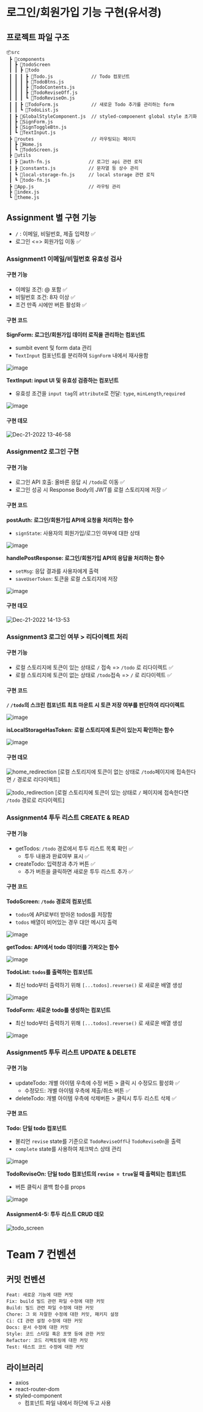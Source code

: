 # 로그인/회원가입 기능 구현(유서경)

## 프로젝트 파일 구조

```
📦src
 ┣ 📂components
 ┃ ┣ 📂todoScreen
 ┃ ┃ ┣ 📂todo
 ┃ ┃ ┃ ┣ 📜Todo.js              // Todo 컴포넌트
 ┃ ┃ ┃ ┣ 📜TodoBtns.js
 ┃ ┃ ┃ ┣ 📜TodoContents.js
 ┃ ┃ ┃ ┣ 📜TodoReviseOff.js
 ┃ ┃ ┃ ┗ 📜TodoReviseOn.js
 ┃ ┃ ┣ 📜TodoForm.js            // 새로운 Todo 추가를 관리하는 form
 ┃ ┃ ┗ 📜TodoList.js
 ┃ ┣ 📜GlobalStyleComponent.js  // styled-compoenent global style 초기화
 ┃ ┣ 📜SignForm.js
 ┃ ┣ 📜SignToggleBtn.js
 ┃ ┗ 📜TextInput.js
 ┣ 📂routes                     // 라우팅되는 페이지
 ┃ ┣ 📜Home.js
 ┃ ┗ 📜TodoScreen.js
 ┣ 📂utils
 ┃ ┣ 📜auth-fn.js              // 로그인 api 관련 로직
 ┃ ┣ 📜constants.js            // 문자열 등 상수 관리
 ┃ ┗ 📜local-storage-fn.js     // local storage 관련 로직
 ┃ ┗ 📜todo-fn.js
 ┣ 📜App.js                    // 라우팅 관리
 ┣ 📜index.js
 ┗ 📜theme.js
```

## Assignment 별 구현 기능

- `/` : 이메일, 비밀번호, 제출 입력창 ✅
- 로그인 <=> 회원가입 이동 ✅

### Assignment1 이메일/비밀번호 유효성 검사

#### 구현 기능

- 이메일 조건: @ 포함 ✅
- 비밀번호 조건: 8자 이상 ✅
- 조건 만족 시에만 버튼 활성화 ✅

#### 구현 코드

**SignForm: 로그인/회원가입 데이터 로직을 관리하는 컴포넌트**

- sumbit event 및 form data 관리
- `TextInput` 컴포넌트를 분리하여 `SignForm` 내에서 재사용함

![image](https://user-images.githubusercontent.com/79842380/208824042-7ce93fc7-f850-4a1d-81a5-76d009a4b98e.png)

**TextInput: input UI 및 유효성 검증하는 컴포넌트**

- 유효성 조건을 `input tag`의 `attribute`로 전달: `type`, `minLength`,`required`

![image](https://user-images.githubusercontent.com/79842380/208824530-c6577d09-a0f6-459f-a819-80a1c03c1b07.png)

#### 구현 데모

![Dec-21-2022 13-46-58](https://user-images.githubusercontent.com/79842380/208823773-663173c2-8e6a-4c23-929f-ff6b9b347836.gif)

### Assignment2 로그인 구현

#### 구현 기능

- 로그인 API 호출: 올바른 응답 시 `/todo`로 이동 ✅
- 로그인 성공 시 Response Body의 JWT를 로컬 스토리지에 저장 ✅

#### 구현 코드

**postAuth: 로그인/회원가입 API에 요청을 처리하는 함수**

- `signState`: 사용자의 회원가입/로그인 여부에 대한 상태

![image](https://user-images.githubusercontent.com/79842380/208825382-3ae87015-1213-46ec-bff5-9f7b562ae3ae.png)

**handlePostResponse: 로그인/회원가입 API의 응답을 처리하는 함수**

- `setMsg`: 응답 결과를 사용자에게 출력
- `saveUserToken`: 토큰을 로컬 스토리지에 저장

![image](https://user-images.githubusercontent.com/79842380/208825793-e4270b93-e9c7-4834-b48c-fbe654ead798.png)

#### 구현 데모

![Dec-21-2022 14-13-53](https://user-images.githubusercontent.com/79842380/208826846-22f77278-ddd9-40cf-b413-58d44c7cfb1b.gif)

### Assignment3 로그인 여부 > 리다이렉트 처리

#### 구현 기능

- 로컬 스토리지에 토큰이 있는 상태로 `/` 접속 => `/todo` 로 리다이렉트 ✅
- 로컬 스토리지에 토큰이 없는 상태로 `/todo`접속 => `/` 로 리다이렉트 ✅

#### 구현 코드

**`/` `/todo`의 스크린 컴포넌트 최초 마운트 시 토큰 저장 여부를 판단하여 리다이렉트**

![image](https://user-images.githubusercontent.com/79842380/208827430-5c9bf77b-a126-4354-ab12-c7b848341943.png)

**isLocalStorageHasToken: 로컬 스토리지에 토큰이 있는지 확인하는 함수**

![image](https://user-images.githubusercontent.com/79842380/208827389-d7e8a760-fd42-4962-8111-d8bd3f1bb2c4.png)

#### 구현 데모

![home_redirection](https://user-images.githubusercontent.com/79842380/206915056-0b3525e4-638f-46ac-84ff-117129bd3a47.gif)
[로컬 스토리지에 토큰이 없는 상태로 `/todo`페이지에 접속한다면 `/` 경로로 리다이렉트]

![todo_redirection](https://user-images.githubusercontent.com/79842380/206915107-0966aeeb-68b2-47b1-9320-da401960948e.gif)
[로컬 스토리지에 토큰이 있는 상태로 `/` 페이지에 접속한다면 `/todo` 경로로 리다이렉트]

### Assignment4 투두 리스트 CREATE & READ

#### 구현 기능

- getTodos: `/todo` 경로에서 투두 리스트 목록 확인 ✅
  - 투두 내용과 완료여부 표시 ✅
- createTodo: 입력창과 추가 버튼 ✅
  - 추가 버튼을 클릭하면 새로운 투두 리스트 추가 ✅

#### 구현 코드
**TodoScreen: `/todo` 경로의 컴포넌트**
- `todos`에 API로부터 받아온 todos를 저장함
- `todos` 배열이 비어있는 경우 대안 메시지 출력

![image](https://user-images.githubusercontent.com/79842380/208939342-e982eb79-3dbe-4dd3-943d-d370291b9169.png)

**getTodos: API에서 todo 데이터를 가져오는 함수**

![image](https://user-images.githubusercontent.com/79842380/208939439-bde6caa3-6aba-45cf-a3f6-75eae3dd1df7.png)

**TodoList: `todos`를 출력하는 컴포넌트**
- 최신 todo부터 출력하기 위해 `[...todos].reverse()` 로 새로운 배열 생성

![image](https://user-images.githubusercontent.com/79842380/208940018-27808e46-de4f-4418-a4ed-971b192dd4a9.png)

**TodoForm: 새로운 todo를 생성하는 컴포넌트**
- 최신 todo부터 출력하기 위해 `[...todos].reverse()` 로 새로운 배열 생성

![image](https://user-images.githubusercontent.com/79842380/208940611-f70f2ef2-b128-40a8-9833-ae635f6e4e56.png)


### Assignment5 투두 리스트 UPDATE & DELETE

#### 구현 기능

- updateTodo: 개별 아이템 우측에 수정 버튼 > 클릭 시 수정모드 활성화 ✅
  - 수정모드: 개별 아이템 우측에 제출/취소 버튼 ✅
- deleteTodo: 개별 아이템 우측에 삭제버튼 > 클릭시 투두 리스트 삭제 ✅

#### 구현 코드

**Todo: 단일 todo 컴포넌트**
- 불리언 `revise` state를 기준으로 `TodoReviseOff`나 `TodoReviseOn`을 출력
- `complete` state를 사용하여 체크박스 상태 관리

![image](https://user-images.githubusercontent.com/79842380/208940823-7f86bab2-6dd4-425c-8173-e8ee551ed766.png)

**TodoReviseOn: 단일 todo 컴포넌트의 `revise = true`일 때 출력되는 컴포넌트**
- 버튼 클릭시 콜백 함수를 props

![image](https://user-images.githubusercontent.com/79842380/208941304-753bed5b-c6be-4928-a48c-9052cb2192e0.png)



#### Assignment4-5: 투두 리스트 CRUD 데모

![todo_screen](https://user-images.githubusercontent.com/79842380/206914985-e05fd664-85c1-44e7-93e4-ddf49c596b74.gif)

# Team 7 컨벤션

## 커밋 컨벤션

```
Feat: 새로운 기능에 대한 커밋
Fix: build 빌드 관련 파일 수정에 대한 커밋
Build: 빌드 관련 파일 수정에 대한 커밋
Chore: 그 외 자잘한 수정에 대한 커밋, 패키지 설정
Ci: CI 관련 설정 수정에 대한 커밋
Docs: 문서 수정에 대한 커밋
Style: 코드 스타일 혹은 포맷 등에 관한 커밋
Refactor: 코드 리팩토링에 대한 커밋
Test: 테스트 코드 수정에 대한 커밋
```

## 라이브러리

- axios
- react-router-dom
- styled-component
  - 컴포넌트 파일 내에서 하단에 두고 사용
